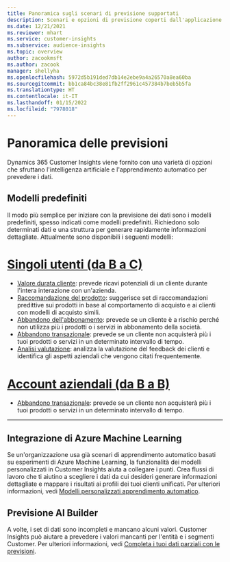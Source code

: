 ```yaml
---
title: Panoramica sugli scenari di previsione supportati
description: Scenari e opzioni di previsione coperti dall'applicazione Dynamics 365 Customer Insights.
ms.date: 12/21/2021
ms.reviewer: mhart
ms.service: customer-insights
ms.subservice: audience-insights
ms.topic: overview
author: zacookmsft
ms.author: zacook
manager: shellyha
ms.openlocfilehash: 5972d5b191ded7db14e2ebe9a4a26570a8ea60ba
ms.sourcegitcommit: bb1ca84bc38e81fb2ff2961c457384b7beb5b5fa
ms.translationtype: HT
ms.contentlocale: it-IT
ms.lasthandoff: 01/15/2022
ms.locfileid: "7978018"
---
```

# <a name="predictions-overview"></a>Panoramica delle previsioni

Dynamics 365 Customer Insights viene fornito con una varietà di opzioni che sfruttano l'intelligenza artificiale e l'apprendimento automatico per prevedere i dati. 

## <a name="out-of-box-models"></a>Modelli predefiniti

Il modo più semplice per iniziare con la previsione dei dati sono i modelli predefiniti, spesso indicati come modelli predefiniti. Richiedono solo determinati dati e una struttura per generare rapidamente informazioni dettagliate. Attualmente sono disponibili i seguenti modelli: 

# <a name="individual-consumers-b-to-c"></a>[Singoli utenti (da B a C)](#tab/b2c)

- [Valore durata cliente](predict-customer-lifetime-value.md): prevede ricavi potenziali di un cliente durante l'intera interazione con un'azienda.
- [Raccomandazione del prodotto](predict-product-recommendation.md): suggerisce set di raccomandazioni predittive sui prodotti in base al comportamento di acquisto e ai clienti con modelli di acquisto simili.
- [Abbandono dell'abbonamento](predict-subscription-churn.md): prevede se un cliente è a rischio perché non utilizza più i prodotti o i servizi in abbonamento della società.
- [Abbandono transazionale](predict-transactional-churn.md): prevede se un cliente non acquisterà più i tuoi prodotti o servizi in un determinato intervallo di tempo.
- [Analisi valutazione](sentiment-analysis.md): analizza la valutazione del feedback dei clienti e identifica gli aspetti aziendali che vengono citati frequentemente.

# <a name="business-accounts-b-to-b"></a>[Account aziendali (da B a B)](#tab/b2b)

- [Abbandono transazionale](predict-transactional-churn.md): prevede se un cliente non acquisterà più i tuoi prodotti o servizi in un determinato intervallo di tempo.

---


## <a name="azure-machine-learning-integration"></a>Integrazione di Azure Machine Learning

Se un'organizzazione usa già scenari di apprendimento automatico basati su esperimenti di Azure Machine Learning, la funzionalità dei modelli personalizzati in Customer Insights aiuta a collegare i punti. Crea flussi di lavoro che ti aiutino a scegliere i dati da cui desideri generare informazioni dettagliate e mappare i risultati ai profili dei tuoi clienti unificati. Per ulteriori informazioni, vedi [Modelli personalizzati apprendimento automatico](custom-models.md).

## <a name="ai-builder-prediction"></a>Previsione AI Builder

A volte, i set di dati sono incompleti e mancano alcuni valori. Customer Insights può aiutare a prevedere i valori mancanti per l'entità e i segmenti Customer. Per ulteriori informazioni, vedi [Completa i tuoi dati parziali con le previsioni](predictions.md).
